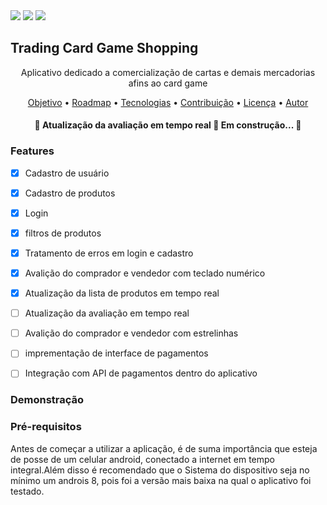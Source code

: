 <img src="https://img.shields.io/static/v1?label=license&message=GNU&color=<COLOR>&style=<STYLE>&logo=<LOGO>"/>
<img src="https://img.shields.io/static/v1?label=Expo-CLI&message=v4.3.1&color=<COLOR>&style=<STYLE>&logo=<LOGO>"/>
<img src="https://img.shields.io/static/v1?label=npm&message=LTS&color=<COLOR>&style=<STYLE>&logo=<LOGO>"/>

## Trading Card Game Shopping
<p align="center">Aplicativo dedicado a comercialização de cartas e demais mercadorias afins ao card game</p>
<p align="center">
 <a href="#objetivo">Objetivo</a> •
 <a href="#roadmap">Roadmap</a> • 
 <a href="#tecnologias">Tecnologias</a> • 
 <a href="#contribuicao">Contribuição</a> • 
 <a href="#licenc-a">Licença</a> • 
 <a href="#autor">Autor</a>
</p>

<h4 align="center"> 
	🚧  Atualização da avaliação em tempo real 🚧 Em construção...  🚧
</h4>

### Features

- [x] Cadastro de usuário
- [x] Cadastro de produtos
- [x] Login
- [x] filtros de produtos
- [x] Tratamento de erros em login e cadastro
- [x] Avalição do comprador e vendedor com teclado numérico
- [x] Atualização da lista de produtos em tempo real
- [ ] Atualização da avaliação em tempo real
- [ ] Avalição do comprador e vendedor com estrelinhas
- [ ] imprementação de interface de pagamentos
- [ ] Integração com API de pagamentos dentro do aplicativo


### Demonstração
### Pré-requisitos

Antes de começar a utilizar a aplicação, é de suma importância que esteja de posse de um celular android, conectado a internet em tempo integral.Além disso é recomendado que o Sistema do dispositivo seja no mínimo um androis 8, pois foi a versão mais baixa na qual o aplicativo foi testado.
